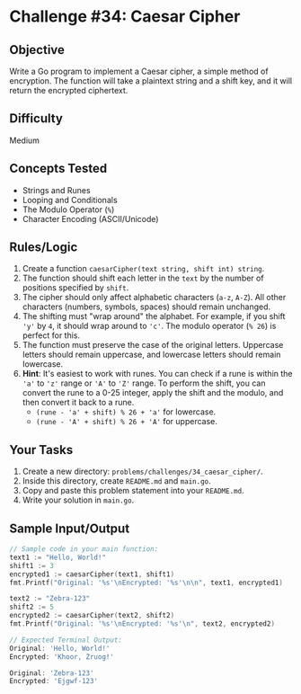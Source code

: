 # Challenge #34: Caesar Cipher

## Objective
Write a Go program to implement a Caesar cipher, a simple method of encryption. The function will take a plaintext string and a shift key, and it will return the encrypted ciphertext.

## Difficulty
Medium

## Concepts Tested
* Strings and Runes
* Looping and Conditionals
* The Modulo Operator (`%`)
* Character Encoding (ASCII/Unicode)

## Rules/Logic
1.  Create a function `caesarCipher(text string, shift int) string`.
2.  The function should shift each letter in the `text` by the number of positions specified by `shift`.
3.  The cipher should only affect alphabetic characters (`a-z`, `A-Z`). All other characters (numbers, symbols, spaces) should remain unchanged.
4.  The shifting must "wrap around" the alphabet. For example, if you shift `'y'` by `4`, it should wrap around to `'c'`. The modulo operator (`% 26`) is perfect for this.
5.  The function must preserve the case of the original letters. Uppercase letters should remain uppercase, and lowercase letters should remain lowercase.
6.  **Hint**: It's easiest to work with runes. You can check if a rune is within the `'a'` to `'z'` range or `'A'` to `'Z'` range. To perform the shift, you can convert the rune to a 0-25 integer, apply the shift and the modulo, and then convert it back to a rune.
    * `(rune - 'a' + shift) % 26 + 'a'` for lowercase.
    * `(rune - 'A' + shift) % 26 + 'A'` for uppercase.

## Your Tasks
1.  Create a new directory: `problems/challenges/34_caesar_cipher/`.
2.  Inside this directory, create `README.md` and `main.go`.
3.  Copy and paste this problem statement into your `README.md`.
4.  Write your solution in `main.go`.

## Sample Input/Output

```go
// Sample code in your main function:
text1 := "Hello, World!"
shift1 := 3
encrypted1 := caesarCipher(text1, shift1)
fmt.Printf("Original: '%s'\nEncrypted: '%s'\n\n", text1, encrypted1)

text2 := "Zebra-123"
shift2 := 5
encrypted2 := caesarCipher(text2, shift2)
fmt.Printf("Original: '%s'\nEncrypted: '%s'\n", text2, encrypted2)

// Expected Terminal Output:
Original: 'Hello, World!'
Encrypted: 'Khoor, Zruog!'

Original: 'Zebra-123'
Encrypted: 'Ejgwf-123'